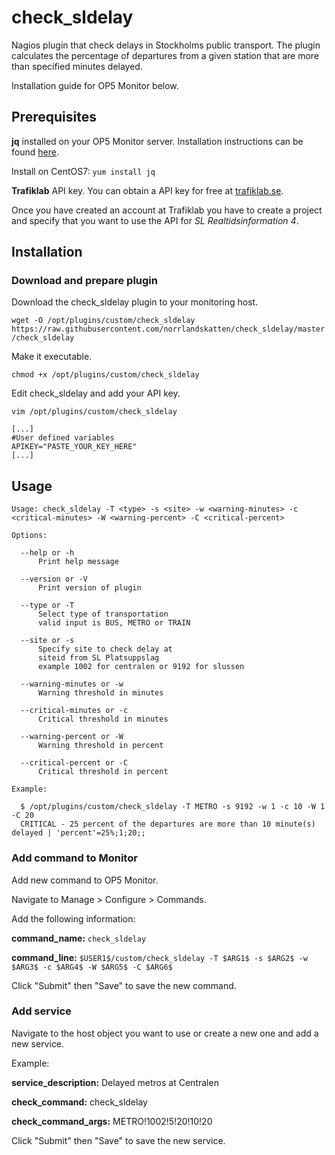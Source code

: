 # check_sldelay
Nagios plugin that check delays in Stockholms public transport. The plugin calculates the percentage of departures from a given station that are more than specified minutes delayed.

Installation guide for OP5 Monitor below.

## Prerequisites
**jq** installed on your OP5 Monitor server. Installation instructions can be found [here](https://stedolan.github.io/jq/download/).

Install on CentOS7: `yum install jq`

**Trafiklab** API key. You can obtain a API key for free at [trafiklab.se](https://www.trafiklab.se).

Once you have created an account at Trafiklab you have to create a project and specify that you want to use the API for *SL Realtidsinformation 4*.

## Installation
### Download and prepare plugin
Download the check_sldelay plugin to your monitoring host.

`wget -O /opt/plugins/custom/check_sldelay https://raw.githubusercontent.com/norrlandskatten/check_sldelay/master/check_sldelay`

Make it executable.

`chmod +x /opt/plugins/custom/check_sldelay`

Edit check_sldelay and add your API key.

`vim /opt/plugins/custom/check_sldelay`

```
[...]
#User defined variables
APIKEY="PASTE_YOUR_KEY_HERE"
[...]
```
## Usage
```
Usage: check_sldelay -T <type> -s <site> -w <warning-minutes> -c <critical-minutes> -W <warning-percent> -C <critical-percent>

Options:

  --help or -h
      Print help message

  --version or -V
      Print version of plugin

  --type or -T
      Select type of transportation
      valid input is BUS, METRO or TRAIN

  --site or -s
      Specify site to check delay at
      siteid from SL Platsuppslag
      example 1002 for centralen or 9192 for slussen

  --warning-minutes or -w
      Warning threshold in minutes

  --critical-minutes or -c
      Critical threshold in minutes

  --warning-percent or -W
      Warning threshold in percent

  --critical-percent or -C
      Critical threshold in percent

Example:

  $ /opt/plugins/custom/check_sldelay -T METRO -s 9192 -w 1 -c 10 -W 1 -C 20
  CRITICAL - 25 percent of the departures are more than 10 minute(s) delayed | 'percent'=25%;1;20;;
  ```

### Add command to Monitor
Add new command to OP5 Monitor.

Navigate to Manage > Configure > Commands.

Add the following information:

**command_name:** `check_sldelay`

**command_line:** `$USER1$/custom/check_sldelay -T $ARG1$ -s $ARG2$ -w $ARG3$ -c $ARG4$ -W $ARG5$ -C $ARG6$`


Click "Submit" then "Save" to save the new command.

### Add service
Navigate to the host object you want to use or create a new one and add a new service.

Example:

**service_description:** Delayed metros at Centralen

**check_command:** check_sldelay

**check_command_args:** METRO!1002!5!20!10!20

Click "Submit" then "Save" to save the new service.
